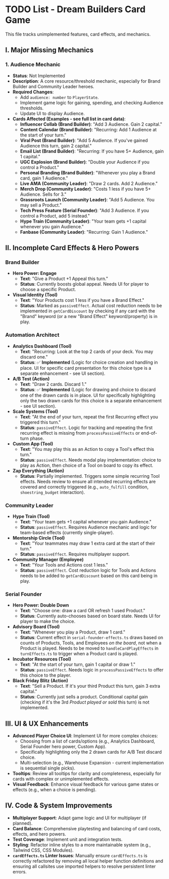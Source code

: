 # TODO List - Dream Builders Card Game

This file tracks unimplemented features, card effects, and mechanics.

## I. Major Missing Mechanics

### 1. Audience Mechanic
- **Status**: Not Implemented
- **Description**: A core resource/threshold mechanic, especially for Brand Builder and Community Leader heroes.
- **Required Changes**:
    - Add `audience: number` to `PlayerState`.
    - Implement game logic for gaining, spending, and checking Audience thresholds.
    - Update UI to display Audience.
- **Cards Affected (Examples - see full list in card data)**:
    - **Influencer Collab (Brand Builder)**: "Add 3 Audience. Gain 2 capital."
    - **Content Calendar (Brand Builder)**: "Recurring: Add 1 Audience at the start of your turn."
    - **Viral Post (Brand Builder)**: "Add 5 Audience. If you've gained Audience this turn, gain 2 capital."
    - **Email List (Brand Builder)**: "Recurring: If you have 5+ Audience, gain 1 capital."
    - **UGC Explosion (Brand Builder)**: "Double your Audience if you control a Product."
    - **Personal Branding (Brand Builder)**: "Whenever you play a Brand card, gain 1 Audience."
    - **Live AMA (Community Leader)**: "Draw 2 cards. Add 2 Audience."
    - **Merch Drop (Community Leader)**: "Costs 1 less if you have 5+ Audience. Sells for 3."
    - **Grassroots Launch (Community Leader)**: "Add 5 Audience. You may sell a Product."
    - **Tech Press Feature (Serial Founder)**: "Add 3 Audience. If you control a Product, add 5 instead."
    - **Hype Train (Community Leader)**: "Your team gets +1 capital whenever you gain Audience."
    - **Fanbase (Community Leader)**: "Recurring: Gain 1 Audience."

## II. Incomplete Card Effects & Hero Powers

### Brand Builder
- **Hero Power: Engage**
    - **Text**: "Give a Product +1 Appeal this turn."
    - **Status**: Currently boosts global appeal. Needs UI for player to choose a specific Product.
- **Visual Identity (Tool)**
    - **Text**: "Your Products cost 1 less if you have a Brand Effect."
    - **Status**: Marked as `passiveEffect`. Actual cost reduction needs to be implemented in `getCardDiscount` by checking if any card with the "Brand" keyword (or a new "Brand Effect" keyword/property) is in play.

### Automation Architect
- **Analytics Dashboard (Tool)**
    - **Text**: "Recurring: Look at the top 2 cards of your deck. You may discard one."
    - **Status**: ✅ **Implemented** (Logic for choice creation and handling in place. UI for specific card presentation for this choice type is a separate enhancement - see UI section).
- **A/B Test (Action)**
    - **Text**: "Draw 2 cards. Discard 1."
    - **Status**: ✅ **Implemented** (Logic for drawing and choice to discard one of the drawn cards is in place. UI for specifically highlighting only the two drawn cards for this choice is a separate enhancement - see UI section).
- **Scale Systems (Tool)**
    - **Text**: "At the end of your turn, repeat the first Recurring effect you triggered this turn."
    - **Status**: `passiveEffect`. Logic for tracking and repeating the first recurring effect is missing from `processPassiveEffects` or end-of-turn phase.
- **Custom App (Tool)**
    - **Text**: "You may play this as an Action to copy a Tool's effect this turn."
    - **Status**: `passiveEffect`. Needs modal play implementation: choice to play as Action, then choice of a Tool on board to copy its effect.
- **Zap Everything (Action)**
    - **Status**: Partially implemented. Triggers some simple recurring Tool effects. Needs review to ensure all intended recurring effects are covered and correctly triggered (e.g., `auto_fulfill` condition, `shoestring_budget` interaction).

### Community Leader
- **Hype Train (Tool)**
    - **Text**: "Your team gets +1 capital whenever you gain Audience."
    - **Status**: `passiveEffect`. Requires Audience mechanic and logic for team-based effects (currently single-player).
- **Mentorship Circle (Tool)**
    - **Text**: "Your teammates may draw 1 extra card at the start of their turn."
    - **Status**: `passiveEffect`. Requires multiplayer support.
- **Community Manager (Employee)**
    - **Text**: "Your Tools and Actions cost 1 less."
    - **Status**: `passiveEffect`. Cost reduction logic for Tools and Actions needs to be added to `getCardDiscount` based on this card being in play.

### Serial Founder
- **Hero Power: Double Down**
    - **Text**: "Choose one: draw a card OR refresh 1 used Product."
    - **Status**: Currently auto-chooses based on board state. Needs UI for player to make the choice.
- **Advisory Board (Tool)**
    - **Text**: "Whenever you play a Product, draw 1 card."
    - **Status**: Current effect in `serial-founder-effects.ts` draws based on counts of Products, Tools, and Employees *on the board*, not when a Product is played. Needs to be moved to `handleCardPlayEffects` in `turnEffects.ts` to trigger when a Product card is played.
- **Incubator Resources (Tool)**
    - **Text**: "At the start of your turn, gain 1 capital or draw 1."
    - **Status**: `passiveEffect`. Needs logic in `processPassiveEffects` to offer this choice to the player.
- **Black Friday Blitz (Action)**
    - **Text**: "Sell a Product. If it's your third Product this turn, gain 3 extra capital."
    - **Status**: Currently just sells a product. Conditional capital gain (checking if it's the 3rd *Product played or sold* this turn) is not implemented.

## III. UI & UX Enhancements

- **Advanced Player Choice UI**: Implement UI for more complex choices:
    - Choosing from a list of cards/options (e.g., Analytics Dashboard, Serial Founder hero power, Custom App).
    - Specifically highlighting only the 2 drawn cards for A/B Test discard choice.
    - Multi-selection (e.g., Warehouse Expansion - current implementation is sequential single picks).
- **Tooltips**: Review all tooltips for clarity and completeness, especially for cards with complex or unimplemented effects.
- **Visual Feedback**: Enhance visual feedback for various game states or effects (e.g., when a choice is pending).

## IV. Code & System Improvements

- **Multiplayer Support**: Adapt game logic and UI for multiplayer (if planned).
- **Card Balance**: Comprehensive playtesting and balancing of card costs, effects, and hero powers.
- **Test Coverage**: Implement unit and integration tests.
- **Styling**: Refactor inline styles to a more maintainable system (e.g., Tailwind CSS, CSS Modules).
- **`cardEffects.ts` Linter Issues**: Manually ensure `cardEffects.ts` is correctly refactored by removing all local helper function definitions and ensuring all callsites use imported helpers to resolve persistent linter errors. 